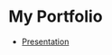 # My Portfolio

- [Presentation](https://www.canva.com/design/DAGkhr2x1N8/wmT9B-l9J6T0tIonETIwFg/edit?utm_content=DAGkhr2x1N8&utm_campaign=designshare&utm_medium=link2&utm_source=sharebutton)
